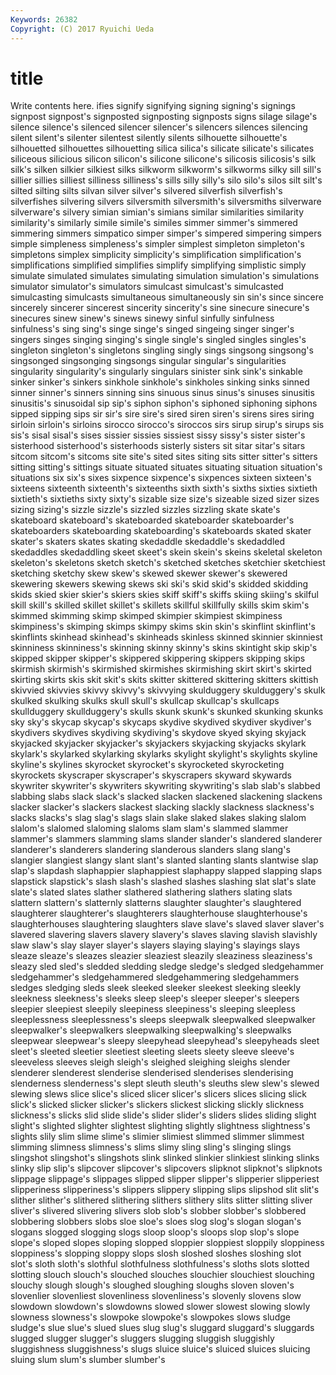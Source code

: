 ```yaml
---
Keywords: 26382 
Copyright: (C) 2017 Ryuichi Ueda
---
```


# title

Write contents here.
ifies signify signifying signing signing's signings signpost signpost's signposted signposting
signposts signs silage silage's silence silence's silenced silencer silencer's silencers
silences silencing silent silent's silenter silentest silently silents silhouette silhouette's
silhouetted silhouettes silhouetting silica silica's silicate silicate's silicates siliceous silicious
silicon silicon's silicone silicone's silicosis silicosis's silk silk's silken silkier
silkiest silks silkworm silkworm's silkworms silky sill sill's sillier sillies
silliest silliness silliness's sills silly silly's silo silo's silos silt
silt's silted silting silts silvan silver silver's silvered silverfish silverfish's
silverfishes silvering silvers silversmith silversmith's silversmiths silverware silverware's silvery simian
simian's simians similar similarities similarity similarity's similarly simile simile's similes
simmer simmer's simmered simmering simmers simpatico simper simper's simpered simpering
simpers simple simpleness simpleness's simpler simplest simpleton simpleton's simpletons simplex
simplicity simplicity's simplification simplification's simplifications simplified simplifies simplify simplifying simplistic
simply simulate simulated simulates simulating simulation simulation's simulations simulator simulator's
simulators simulcast simulcast's simulcasted simulcasting simulcasts simultaneous simultaneously sin sin's
since sincere sincerely sincerer sincerest sincerity sincerity's sine sinecure sinecure's
sinecures sinew sinew's sinews sinewy sinful sinfully sinfulness sinfulness's sing
sing's singe singe's singed singeing singer singer's singers singes singing
singing's single single's singled singles singles's singleton singleton's singletons singling
singly sings singsong singsong's singsonged singsonging singsongs singular singular's singularities
singularity singularity's singularly singulars sinister sink sink's sinkable sinker sinker's
sinkers sinkhole sinkhole's sinkholes sinking sinks sinned sinner sinner's sinners
sinning sins sinuous sinus sinus's sinuses sinusitis sinusitis's sinusoidal sip
sip's siphon siphon's siphoned siphoning siphons sipped sipping sips sir
sir's sire sire's sired siren siren's sirens sires siring sirloin
sirloin's sirloins sirocco sirocco's siroccos sirs sirup sirup's sirups sis
sis's sisal sisal's sises sissier sissies sissiest sissy sissy's sister
sister's sisterhood sisterhood's sisterhoods sisterly sisters sit sitar sitar's sitars
sitcom sitcom's sitcoms site site's sited sites siting sits sitter
sitter's sitters sitting sitting's sittings situate situated situates situating situation
situation's situations six six's sixes sixpence sixpence's sixpences sixteen sixteen's
sixteens sixteenth sixteenth's sixteenths sixth sixth's sixths sixties sixtieth sixtieth's
sixtieths sixty sixty's sizable size size's sizeable sized sizer sizes
sizing sizing's sizzle sizzle's sizzled sizzles sizzling skate skate's skateboard
skateboard's skateboarded skateboarder skateboarder's skateboarders skateboarding skateboarding's skateboards skated skater
skater's skaters skates skating skedaddle skedaddle's skedaddled skedaddles skedaddling skeet
skeet's skein skein's skeins skeletal skeleton skeleton's skeletons sketch sketch's
sketched sketches sketchier sketchiest sketching sketchy skew skew's skewed skewer
skewer's skewered skewering skewers skewing skews ski ski's skid skid's
skidded skidding skids skied skier skier's skiers skies skiff skiff's
skiffs skiing skiing's skilful skill skill's skilled skillet skillet's skillets
skillful skillfully skills skim skim's skimmed skimming skimp skimped skimpier
skimpiest skimpiness skimpiness's skimping skimps skimpy skims skin skin's skinflint
skinflint's skinflints skinhead skinhead's skinheads skinless skinned skinnier skinniest skinniness
skinniness's skinning skinny skinny's skins skintight skip skip's skipped skipper
skipper's skippered skippering skippers skipping skips skirmish skirmish's skirmished skirmishes
skirmishing skirt skirt's skirted skirting skirts skis skit skit's skits
skitter skittered skittering skitters skittish skivvied skivvies skivvy skivvy's skivvying
skulduggery skulduggery's skulk skulked skulking skulks skull skull's skullcap skullcap's
skullcaps skullduggery skullduggery's skulls skunk skunk's skunked skunking skunks sky
sky's skycap skycap's skycaps skydive skydived skydiver skydiver's skydivers skydives
skydiving skydiving's skydove skyed skying skyjack skyjacked skyjacker skyjacker's skyjackers
skyjacking skyjacks skylark skylark's skylarked skylarking skylarks skylight skylight's skylights
skyline skyline's skylines skyrocket skyrocket's skyrocketed skyrocketing skyrockets skyscraper skyscraper's
skyscrapers skyward skywards skywriter skywriter's skywriters skywriting skywriting's slab slab's
slabbed slabbing slabs slack slack's slacked slacken slackened slackening slackens
slacker slacker's slackers slackest slacking slackly slackness slackness's slacks slacks's
slag slag's slags slain slake slaked slakes slaking slalom slalom's
slalomed slaloming slaloms slam slam's slammed slammer slammer's slammers slamming
slams slander slander's slandered slanderer slanderer's slanderers slandering slanderous slanders
slang slang's slangier slangiest slangy slant slant's slanted slanting slants
slantwise slap slap's slapdash slaphappier slaphappiest slaphappy slapped slapping slaps
slapstick slapstick's slash slash's slashed slashes slashing slat slat's slate
slate's slated slates slather slathered slathering slathers slating slats slattern
slattern's slatternly slatterns slaughter slaughter's slaughtered slaughterer slaughterer's slaughterers slaughterhouse
slaughterhouse's slaughterhouses slaughtering slaughters slave slave's slaved slaver slaver's slavered
slavering slavers slavery slavery's slaves slaving slavish slavishly slaw slaw's
slay slayer slayer's slayers slaying slaying's slayings slays sleaze sleaze's
sleazes sleazier sleaziest sleazily sleaziness sleaziness's sleazy sled sled's sledded
sledding sledge sledge's sledged sledgehammer sledgehammer's sledgehammered sledgehammering sledgehammers sledges
sledging sleds sleek sleeked sleeker sleekest sleeking sleekly sleekness sleekness's
sleeks sleep sleep's sleeper sleeper's sleepers sleepier sleepiest sleepily sleepiness
sleepiness's sleeping sleepless sleeplessness sleeplessness's sleeps sleepwalk sleepwalked sleepwalker sleepwalker's
sleepwalkers sleepwalking sleepwalking's sleepwalks sleepwear sleepwear's sleepy sleepyhead sleepyhead's sleepyheads
sleet sleet's sleeted sleetier sleetiest sleeting sleets sleety sleeve sleeve's
sleeveless sleeves sleigh sleigh's sleighed sleighing sleighs slender slenderer slenderest
slenderise slenderised slenderises slenderising slenderness slenderness's slept sleuth sleuth's sleuths
slew slew's slewed slewing slews slice slice's sliced slicer slicer's
slicers slices slicing slick slick's slicked slicker slicker's slickers slickest
slicking slickly slickness slickness's slicks slid slide slide's slider slider's
sliders slides sliding slight slight's slighted slighter slightest slighting slightly
slightness slightness's slights slily slim slime slime's slimier slimiest slimmed
slimmer slimmest slimming slimness slimness's slims slimy sling sling's slinging
slings slingshot slingshot's slingshots slink slinked slinkier slinkiest slinking slinks
slinky slip slip's slipcover slipcover's slipcovers slipknot slipknot's slipknots slippage
slippage's slippages slipped slipper slipper's slipperier slipperiest slipperiness slipperiness's slippers
slippery slipping slips slipshod slit slit's slither slither's slithered slithering
slithers slithery slits slitter slitting sliver sliver's slivered slivering slivers
slob slob's slobber slobber's slobbered slobbering slobbers slobs sloe sloe's
sloes slog slog's slogan slogan's slogans slogged slogging slogs sloop
sloop's sloops slop slop's slope slope's sloped slopes sloping slopped
sloppier sloppiest sloppily sloppiness sloppiness's slopping sloppy slops slosh sloshed
sloshes sloshing slot slot's sloth sloth's slothful slothfulness slothfulness's sloths
slots slotted slotting slouch slouch's slouched slouches slouchier slouchiest slouching
slouchy slough slough's sloughed sloughing sloughs sloven sloven's slovenlier slovenliest
slovenliness slovenliness's slovenly slovens slow slowdown slowdown's slowdowns slowed slower
slowest slowing slowly slowness slowness's slowpoke slowpoke's slowpokes slows sludge
sludge's slue slue's slued slues slug slug's sluggard sluggard's sluggards
slugged slugger slugger's sluggers slugging sluggish sluggishly sluggishness sluggishness's slugs
sluice sluice's sluiced sluices sluicing sluing slum slum's slumber slumber's
